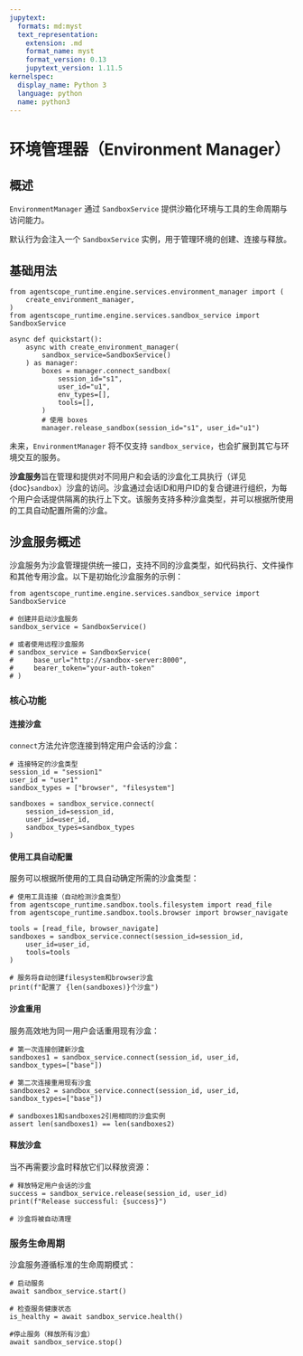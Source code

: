```yaml
---
jupytext:
  formats: md:myst
  text_representation:
    extension: .md
    format_name: myst
    format_version: 0.13
    jupytext_version: 1.11.5
kernelspec:
  display_name: Python 3
  language: python
  name: python3
---
```


# 环境管理器（Environment Manager）

## 概述

`EnvironmentManager` 通过 `SandboxService` 提供沙箱化环境与工具的生命周期与访问能力。

默认行为会注入一个 `SandboxService` 实例，用于管理环境的创建、连接与释放。

## 基础用法

```{code-cell}
from agentscope_runtime.engine.services.environment_manager import (
    create_environment_manager,
)
from agentscope_runtime.engine.services.sandbox_service import SandboxService

async def quickstart():
    async with create_environment_manager(
        sandbox_service=SandboxService()
    ) as manager:
        boxes = manager.connect_sandbox(
            session_id="s1",
            user_id="u1",
            env_types=[],
            tools=[],
        )
        # 使用 boxes
        manager.release_sandbox(session_id="s1", user_id="u1")
```

未来，`EnvironmentManager` 将不仅支持 `sandbox_service`，也会扩展到其它与环境交互的服务。

**沙盒服务**旨在管理和提供对不同用户和会话的沙盒化工具执行（详见{doc}`sandbox`）沙盒的访问。沙盒通过会话ID和用户ID的复合键进行组织，为每个用户会话提供隔离的执行上下文。该服务支持多种沙盒类型，并可以根据所使用的工具自动配置所需的沙盒。

## 沙盒服务概述

沙盒服务为沙盒管理提供统一接口，支持不同的沙盒类型，如代码执行、文件操作和其他专用沙盒。以下是初始化沙盒服务的示例：

```{code-cell}
from agentscope_runtime.engine.services.sandbox_service import SandboxService

# 创建并启动沙盒服务
sandbox_service = SandboxService()

# 或者使用远程沙盒服务
# sandbox_service = SandboxService(
#     base_url="http://sandbox-server:8000",
#     bearer_token="your-auth-token"
# )
```

### 核心功能

#### 连接沙盒

`connect`方法允许您连接到特定用户会话的沙盒：

```{code-cell}
# 连接特定的沙盒类型
session_id = "session1"
user_id = "user1"
sandbox_types = ["browser", "filesystem"]

sandboxes = sandbox_service.connect(
    session_id=session_id,
    user_id=user_id,
    sandbox_types=sandbox_types
)
```

#### 使用工具自动配置

服务可以根据所使用的工具自动确定所需的沙盒类型：

```{code-cell}
# 使用工具连接（自动检测沙盒类型）
from agentscope_runtime.sandbox.tools.filesystem import read_file
from agentscope_runtime.sandbox.tools.browser import browser_navigate

tools = [read_file, browser_navigate]
sandboxes = sandbox_service.connect(session_id=session_id,
    user_id=user_id,
    tools=tools
)

# 服务将自动创建filesystem和browser沙盒
print(f"配置了 {len(sandboxes)}个沙盒")
```

#### 沙盒重用

服务高效地为同一用户会话重用现有沙盒：

```{code-cell}
# 第一次连接创建新沙盒
sandboxes1 = sandbox_service.connect(session_id, user_id, sandbox_types=["base"])

# 第二次连接重用现有沙盒
sandboxes2 = sandbox_service.connect(session_id, user_id, sandbox_types=["base"])

# sandboxes1和sandboxes2引用相同的沙盒实例
assert len(sandboxes1) == len(sandboxes2)
```

#### 释放沙盒

当不再需要沙盒时释放它们以释放资源：

```{code-cell}
# 释放特定用户会话的沙盒
success = sandbox_service.release(session_id, user_id)
print(f"Release successful: {success}")

# 沙盒将被自动清理
```

### 服务生命周期

沙盒服务遵循标准的生命周期模式：

```{code-cell}
# 启动服务
await sandbox_service.start()

# 检查服务健康状态
is_healthy = await sandbox_service.health()

#停止服务（释放所有沙盒）
await sandbox_service.stop()
```
